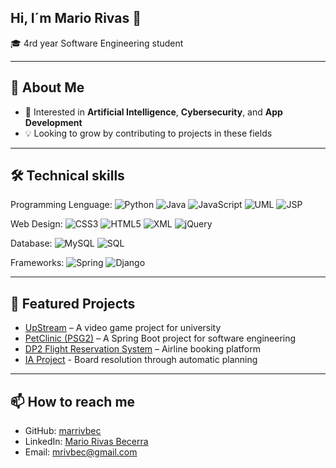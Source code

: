 ## Hi, I´m Mario Rivas 👋

🎓 4rd year Software Engineering student

---

## 🚀 About Me  
- 🎯 Interested in **Artificial Intelligence**, **Cybersecurity**, and **App Development**  
- 💡 Looking to grow by contributing to projects in these fields 

---

## 🛠️ Technical skills

Programming Lenguage: ![Python](https://img.shields.io/badge/Python-3776AB?style=flat&logo=python&logoColor=white) ![Java](https://img.shields.io/badge/Java-ED8B00?style=flat&logo=java&logoColor=white) ![JavaScript](https://img.shields.io/badge/JavaScript-F7DF1E?style=flat&logo=javascript&logoColor=black) ![UML](https://img.shields.io/badge/UML-000000?style=flat&logo=plantuml&logoColor=white) ![JSP](https://img.shields.io/badge/JSP-007396?style=flat&logo=java&logoColor=white)


Web Design: ![CSS3](https://img.shields.io/badge/CSS3-1572B6?style=flat&logo=css3&logoColor=white) ![HTML5](https://img.shields.io/badge/HTML5-E34F26?style=flat&logo=html5&logoColor=white) ![XML](https://img.shields.io/badge/XML-005A9C?style=flat&logo=w3c&logoColor=white)
![jQuery](https://img.shields.io/badge/jQuery-0769AD?style=flat&logo=jquery&logoColor=white)

Database: ![MySQL](https://img.shields.io/badge/MySQL-4479A1?style=flat&logo=mysql&logoColor=white) ![SQL](https://img.shields.io/badge/SQL-4479A1?style=flat&logo=postgresql&logoColor=white)

Frameworks: ![Spring](https://img.shields.io/badge/Spring-6DB33F?style=flat&logo=spring&logoColor=white) ![Django](https://img.shields.io/badge/Django-092E20?style=flat&logo=django&logoColor=white)

---

## 📌 Featured Projects  
- [UpStream](#) – A video game project for university  
- [PetClinic (PSG2)](#) – A Spring Boot project for software engineering  
- [DP2 Flight Reservation System](#) – Airline booking platform  
- [IA Project](#) - Board resolution through automatic planning
---

## 📫 How to reach me  
- GitHub: [marrivbec](https://github.com/marrivbec)
- LinkedIn: [Mario Rivas Becerra](https://www.linkedin.com/in/mario-rivas-becerra-b83587381/)
- Email: mrivbec@gmail.com
